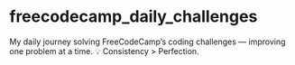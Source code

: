 # freecodecamp_daily_challenges
My daily journey solving FreeCodeCamp’s coding challenges — improving one problem at a time. 💡 Consistency > Perfection.
